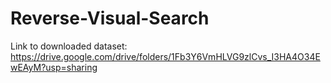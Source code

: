 # Reverse-Visual-Search
Link to downloaded dataset:
https://drive.google.com/drive/folders/1Fb3Y6VmHLVG9zlCvs_I3HA4O34EwEAyM?usp=sharing

